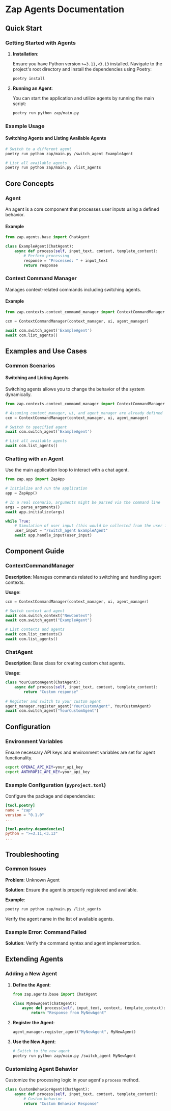 # Zap Agents Documentation

## Quick Start

### Getting Started with Agents

1. **Installation**:

   Ensure you have Python version `>=3.11,<3.13` installed. Navigate to the project's root directory and install the dependencies using Poetry:

   ```sh
   poetry install
   ```

2. **Running an Agent**:

   You can start the application and utilize agents by running the main script:

   ```sh
   poetry run python zap/main.py
   ```

### Example Usage

#### Switching Agents and Listing Available Agents

```sh
# Switch to a different agent
poetry run python zap/main.py /switch_agent ExampleAgent

# List all available agents
poetry run python zap/main.py /list_agents
```

## Core Concepts

### Agent

An agent is a core component that processes user inputs using a defined behavior.

#### Example

```py
from zap.agents.base import ChatAgent

class ExampleAgent(ChatAgent):
    async def process(self, input_text, context, template_context):
        # Perform processing
        response = "Processed: " + input_text
        return response
```

### Context Command Manager

Manages context-related commands including switching agents.

#### Example

```py
from zap.contexts.context_command_manager import ContextCommandManager

ccm = ContextCommandManager(context_manager, ui, agent_manager)

await ccm.switch_agent('ExampleAgent')
await ccm.list_agents()
```

## Examples and Use Cases

### Common Scenarios

#### Switching and Listing Agents

Switching agents allows you to change the behavior of the system dynamically.

```py
from zap.contexts.context_command_manager import ContextCommandManager

# Assuming context_manager, ui, and agent_manager are already defined
ccm = ContextCommandManager(context_manager, ui, agent_manager)

# Switch to specified agent
await ccm.switch_agent('ExampleAgent')

# List all available agents
await ccm.list_agents()
```

### Chatting with an Agent

Use the main application loop to interact with a chat agent.

```py
from zap.app import ZapApp

# Initialize and run the application
app = ZapApp()

# In a real scenario, arguments might be parsed via the command line
args = parse_arguments()  
await app.initialize(args)

while True:
    # Simulation of user input (this would be collected from the user in real use)
    user_input = "/switch_agent ExampleAgent"
    await app.handle_input(user_input)
```

## Component Guide

### ContextCommandManager

**Description**: Manages commands related to switching and handling agent contexts.

**Usage**:

```py
ccm = ContextCommandManager(context_manager, ui, agent_manager)

# Switch context and agent
await ccm.switch_context("NewContext")
await ccm.switch_agent("ExampleAgent")

# List contexts and agents
await ccm.list_contexts()
await ccm.list_agents()
```

### ChatAgent

**Description**: Base class for creating custom chat agents.

**Usage**:

```py
class YourCustomAgent(ChatAgent):
    async def process(self, input_text, context, template_context):
        return "Custom response"
        
# Register and switch to your custom agent
agent_manager.register_agent("YourCustomAgent", YourCustomAgent)
await ccm.switch_agent("YourCustomAgent")
```

## Configuration

### Environment Variables

Ensure necessary API keys and environment variables are set for agent functionality.

```sh
export OPENAI_API_KEY=your_api_key
export ANTHROPIC_API_KEY=your_api_key
```

### Example Configuration (`pyproject.toml`)

Configure the package and dependencies:

```toml
[tool.poetry]
name = "zap"
version = "0.1.0"
...

[tool.poetry.dependencies]
python = ">=3.11,<3.13"
...
```

## Troubleshooting

### Common Issues

**Problem**: Unknown Agent

**Solution**: Ensure the agent is properly registered and available.

**Example**:

```sh
poetry run python zap/main.py /list_agents
```

Verify the agent name in the list of available agents.

### Example Error: Command Failed

**Solution**: Verify the command syntax and agent implementation.

## Extending Agents

### Adding a New Agent

1. **Define the Agent**:

   ```py
   from zap.agents.base import ChatAgent

   class MyNewAgent(ChatAgent):
       async def process(self, input_text, context, template_context):
           return "Response from MyNewAgent"
   ```

2. **Register the Agent**:

   ```py
   agent_manager.register_agent("MyNewAgent", MyNewAgent)
   ```

3. **Use the New Agent**:

   ```sh
   # Switch to the new agent
   poetry run python zap/main.py /switch_agent MyNewAgent
   ```

### Customizing Agent Behavior

Customize the processing logic in your agent's `process` method.

```py
class CustomBehaviorAgent(ChatAgent):
    async def process(self, input_text, context, template_context):
        # Custom behavior
        return "Custom Behavior Response"
```